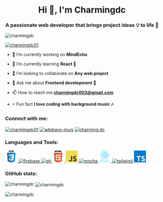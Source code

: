 <h1 align="center">Hi 👋, I'm Charmingdc</h1>
<h3 align="center">A passionate web developer that brings project ideas 💡 to life 🧬</h3>

<p align="left"> <img src="https://komarev.com/ghpvc/?username=charmingdc&label=Profile%20views&color=0e75b6&style=flat" alt="charmingdc" /> </p>

<p align="left"> <a href="https://twitter.com/charmingdc01" target="blank"><img src="https://img.shields.io/twitter/follow/charmingdc01?logo=twitter&style=for-the-badge" alt="charmingdc01" /></a> </p>

- 🔭 I’m currently working on **MindEcho**

- 🌱 I’m currently learning **React 🌊**

- 👯 I’m looking to collaborate on **Any web project**

- 💬 Ask me about **Frontend development 🤭**

- 📫 How to reach me **charmingdc002@gmail.com**

- ⚡ Fun fact **I love coding with background music 🎶**

<h3 align="left">Connect with me:</h3>
<p align="left">
<a href="https://twitter.com/charmingdc01" target="blank"><img align="center" src="https://raw.githubusercontent.com/rahuldkjain/github-profile-readme-generator/master/src/images/icons/Social/twitter.svg" alt="charmingdc01" height="30" width="40" /></a>
<a href="https://linkedin.com/in/adebayo-muis" target="blank"><img align="center" src="https://raw.githubusercontent.com/rahuldkjain/github-profile-readme-generator/master/src/images/icons/Social/linked-in-alt.svg" alt="adebayo-muis" height="30" width="40" /></a>
<a href="https://fb.com/charming dc" target="blank"><img align="center" src="https://raw.githubusercontent.com/rahuldkjain/github-profile-readme-generator/master/src/images/icons/Social/facebook.svg" alt="charming dc" height="30" width="40" /></a>
</p>

<h3 align="left">Languages and Tools:</h3>
<p align="left"> <a href="https://www.w3schools.com/css/" target="_blank" rel="noreferrer"> <img src="https://raw.githubusercontent.com/devicons/devicon/master/icons/css3/css3-original-wordmark.svg" alt="css3" width="40" height="40"/> </a> <a href="https://firebase.google.com/" target="_blank" rel="noreferrer"> <img src="https://www.vectorlogo.zone/logos/firebase/firebase-icon.svg" alt="firebase" width="40" height="40"/> </a> <a href="https://git-scm.com/" target="_blank" rel="noreferrer"> <img src="https://www.vectorlogo.zone/logos/git-scm/git-scm-icon.svg" alt="git" width="40" height="40"/> </a> <a href="https://www.w3.org/html/" target="_blank" rel="noreferrer"> <img src="https://raw.githubusercontent.com/devicons/devicon/master/icons/html5/html5-original-wordmark.svg" alt="html5" width="40" height="40"/> </a> <a href="https://developer.mozilla.org/en-US/docs/Web/JavaScript" target="_blank" rel="noreferrer"> <img src="https://raw.githubusercontent.com/devicons/devicon/master/icons/javascript/javascript-original.svg" alt="javascript" width="40" height="40"/> </a> <a href="https://mochajs.org" target="_blank" rel="noreferrer"> <img src="https://www.vectorlogo.zone/logos/mochajs/mochajs-icon.svg" alt="mocha" width="40" height="40"/> </a> <a href="https://reactjs.org/" target="_blank" rel="noreferrer"> <img src="https://raw.githubusercontent.com/devicons/devicon/master/icons/react/react-original-wordmark.svg" alt="react" width="40" height="40"/> </a> <a href="https://tailwindcss.com/" target="_blank" rel="noreferrer"> <img src="https://www.vectorlogo.zone/logos/tailwindcss/tailwindcss-icon.svg" alt="tailwind" width="40" height="40"/> </a> <a href="https://www.typescriptlang.org/" target="_blank" rel="noreferrer"> <img src="https://raw.githubusercontent.com/devicons/devicon/master/icons/typescript/typescript-original.svg" alt="typescript" width="40" height="40"/> </a> </p>

<h3 align="left"> GitHub stats: </h3>

<p><img align="left" src="https://github-readme-stats.vercel.app/api/top-langs?username=charmingdc&show_icons=true&theme=highcontrast&locale=en&layout=compact" alt="charmingdc" /></p>

<p>&nbsp;<img align="center" src="https://github-readme-stats.vercel.app/api?username=charmingdc&show_icons=true&theme=highcontrast&locale=en" alt="charmingdc" /></p>

<p><img align="center" src="https://github-readme-streak-stats.herokuapp.com/?user=charmingdc&" alt="charmingdc" /></p>

